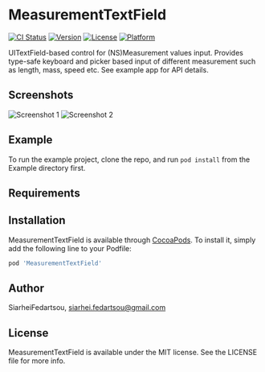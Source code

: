 # MeasurementTextField

[![CI Status](http://img.shields.io/travis/SiarheiFedartsou/MeasurementTextField.svg?style=flat)](https://travis-ci.org/SiarheiFedartsou/MeasurementTextField)
[![Version](https://img.shields.io/cocoapods/v/MeasurementTextField.svg?style=flat)](http://cocoapods.org/pods/MeasurementTextField)
[![License](https://img.shields.io/cocoapods/l/MeasurementTextField.svg?style=flat)](http://cocoapods.org/pods/MeasurementTextField)
[![Platform](https://img.shields.io/cocoapods/p/MeasurementTextField.svg?style=flat)](http://cocoapods.org/pods/MeasurementTextField)

UITextField-based control for (NS)Measurement values input. Provides type-safe keyboard and picker based input of different measurement such as length, mass, speed etc. See example app for API details.

## Screenshots

![Screenshot 1](/images/screenshot1.png|width=200)
![Screenshot 2](/images/screenshot2.png|width=200)

## Example

To run the example project, clone the repo, and run `pod install` from the Example directory first.


## Requirements

## Installation

MeasurementTextField is available through [CocoaPods](http://cocoapods.org). To install
it, simply add the following line to your Podfile:

```ruby
pod 'MeasurementTextField'
```

## Author

SiarheiFedartsou, siarhei.fedartsou@gmail.com

## License

MeasurementTextField is available under the MIT license. See the LICENSE file for more info.
